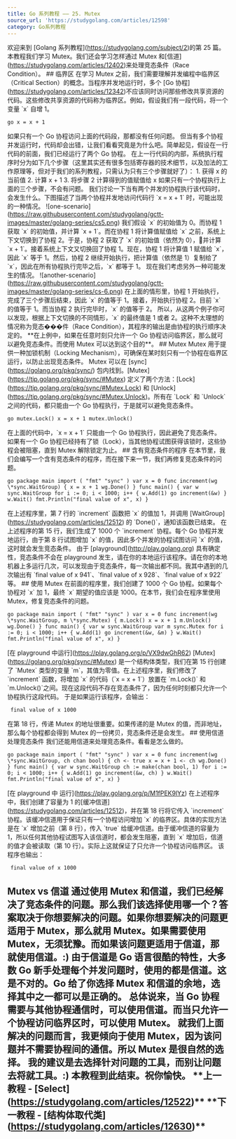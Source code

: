 ```yaml
---
title: Go 系列教程 —— 25. Mutex
source_url: 'https://studygolang.com/articles/12598'
category: Go系列教程
---
```

欢迎来到 \[Golang 系列教程\](https://studygolang.com/subject/2)的第 25 篇。 本教程我们学习 Mutex。我们还会学习怎样通过 Mutex 和\[信道\](https://studygolang.com/articles/12402)来处理竞态条件（Race Condition）。 ## 临界区 在学习 Mutex 之前，我们需要理解并发编程中临界区（Critical Section）的概念。当程序并发地运行时，多个 \[Go 协程\](https://studygolang.com/articles/12342)不应该同时访问那些修改共享资源的代码。这些修改共享资源的代码称为临界区。例如，假设我们有一段代码，将一个变量 \`x\` 自增 1。 
```
go x = x + 1 
```
 如果只有一个 Go 协程访问上面的代码段，那都没有任何问题。 但当有多个协程并发运行时，代码却会出错，让我们看看究竟是为什么吧。简单起见，假设在一行代码的前面，我们已经运行了两个 Go 协程。 在上一行代码的内部，系统执行程序时分为如下几个步骤（这里其实还有很多包括寄存器的技术细节，以及加法的工作原理等，但对于我们的系列教程，只需认为只有三个步骤就好了）： 1. 获得 x 的当前值 2. 计算 x + 1 3. 将步骤 2 计算得到的值赋值给 x 如果只有一个协程执行上面的三个步骤，不会有问题。 我们讨论一下当有两个并发的协程执行该代码时，会发生什么。下图描述了当两个协程并发地访问代码行 \`x = x + 1\` 时，可能出现的一种情况。 !\[one-scenario\](https://raw.githubusercontent.com/studygolang/gctt-images/master/golang-series/cs5.png) 我们假设 \`x\` 的初始值为 0。而协程 1 获取 \`x\` 的初始值，并计算 \`x + 1\`。而在协程 1 将计算值赋值给 \`x\` 之前，系统上下文切换到了协程 2。于是，协程 2 获取了 \`x\` 的初始值（依然为 0），并计算 \`x + 1\`。接着系统上下文又切换回了协程 1。现在，协程 1 将计算值 1 赋值给 \`x\`，因此 \`x\` 等于 1。然后，协程 2 继续开始执行，把计算值（依然是 1）复制给了 \`x\`，因此在所有协程执行完毕之后，\`x\` 都等于 1。 现在我们考虑另外一种可能发生的情况。 !\[another-scenario\](https://raw.githubusercontent.com/studygolang/gctt-images/master/golang-series/cs-6.png) 在上面的情形里，协程 1 开始执行，完成了三个步骤后结束，因此 \`x\` 的值等于 1。接着，开始执行协程 2。目前 \`x\` 的值等于 1。而当协程 2 执行完毕时，\`x\` 的值等于 2。 所以，从这两个例子你可以发现，根据上下文切换的不同情形，\`x\` 的最终值是 1 或者 2。这种不太理想的情况称为竞态���件（Race Condition），其程序的输出是由协程的执行顺序决定的。 \*\*在上例中，如果在任意时刻只允许一个 Go 协程访问临界区，那么就可以避免竞态条件。而使用 Mutex 可以达到这个目的\*\*。 ## Mutex Mutex 用于提供一种加锁机制（Locking Mechanism），可确保在某时刻只有一个协程在临界区运行，以防止出现竞态条件。 Mutex 可以在 \[sync\](https://golang.org/pkg/sync/) 包内找到。\[Mutex\](https://tip.golang.org/pkg/sync/#Mutex) 定义了两个方法：\[Lock\](https://tip.golang.org/pkg/sync/#Mutex.Lock) 和 \[Unlock\](https://tip.golang.org/pkg/sync/#Mutex.Unlock)。所有在 \`Lock\` 和 \`Unlock\` 之间的代码，都只能由一个 Go 协程执行，于是就可以避免竞态条件。 
```
go mutex.Lock() x = x + 1 mutex.Unlock() 
```
 在上面的代码中，\`x = x + 1\` 只能由一个 Go 协程执行，因此避免了竞态条件。 如果有一个 Go 协程已经持有了锁（Lock），当其他协程试图获得该锁时，这些协程会被阻塞，直到 Mutex 解除锁定为止。 ## 含有竞态条件的程序 在本节里，我们会编写一个含有竞态条件的程序，而在接下来一节，我们再修复竞态条件的问题。 
```
go package main import ( "fmt" "sync" ) var x = 0 func increment(wg \*sync.WaitGroup) { x = x + 1 wg.Done() } func main() { var w sync.WaitGroup for i := 0; i < 1000; i++ { w.Add(1) go increment(&w) } w.Wait() fmt.Println("final value of x", x) } 
```
 在上述程序里，第 7 行的 \`increment\` 函数把 \`x\` 的值加 1，并调用 \[WaitGroup\](https://studygolang.com/articles/12512) 的 \`Done()\`，通知该函数已结束。 在上述程序的第 15 行，我们生成了 1000 个 \`increment\` 协程。每个 Go 协程并发地运行，由于第 8 行试图增加 \`x\` 的值，因此多个并发的协程试图访问 \`x\` 的值，这时就会发生竞态条件。 由于 \[playground\](http://play.golang.org) 具有确定性，竞态条件不会在 playground 发生，请在你的本地运行该程序。请在你的本地机器上多运行几次，可以发现由于竞态条件，每一次输出都不同。我其中遇到的几次输出有 \`final value of x 941\`、\`final value of x 928\`、\`final value of x 922\` 等。 ## 使用 Mutex 在前面的程序里，我们创建了 1000 个 Go 协程。如果每个协程对 \`x\` 加 1，最终 \`x\` 期望的值应该是 1000。在本节，我们会在程序里使用 Mutex，修复竞态条件的问题。 
```
go package main import ( "fmt" "sync" ) var x = 0 func increment(wg \*sync.WaitGroup, m \*sync.Mutex) { m.Lock() x = x + 1 m.Unlock() wg.Done() } func main() { var w sync.WaitGroup var m sync.Mutex for i := 0; i < 1000; i++ { w.Add(1) go increment(&w, &m) } w.Wait() fmt.Println("final value of x", x) } 
```
 \[在 playground 中运行\](https://play.golang.org/p/VX9dwGhR62) \[Mutex\](https://golang.org/pkg/sync/#Mutex) 是一个结构体类型，我们在第 15 行创建了 \`Mutex\` 类型的变量 \`m\`，其值为零值。在上述程序里，我们修改了 \`increment\` 函数，将增加 \`x\` 的代码（\`x = x + 1\`）放置在 \`m.Lock()\` 和 \`m.Unlock()\`之间。现在这段代码不存在竞态条件了，因为任何时刻都只允许一个协程执行这段代码。 于是如果运行该程序，会输出： 
```
 final value of x 1000 
```
 在第 18 行，传递 Mutex 的地址很重要。如果传递的是 Mutex 的值，而非地址，那么每个协程都会得到 Mutex 的一份拷贝，竞态条件还是会发生。 ## 使用信道处理竞态条件 我们还能用信道来处理竞态条件。看看是怎么做的。 
```
go package main import ( "fmt" "sync" ) var x = 0 func increment(wg \*sync.WaitGroup, ch chan bool) { ch <- true x = x + 1 <- ch wg.Done() } func main() { var w sync.WaitGroup ch := make(chan bool, 1) for i := 0; i < 1000; i++ { w.Add(1) go increment(&w, ch) } w.Wait() fmt.Println("final value of x", x) } 
```
 \[在 playground 中 运行\](https://play.golang.org/p/M1fPEK9lYz) 在上述程序中，我们创建了容量为 1 的\[缓冲信道\](https://studygolang.com/articles/12512)，并在第 18 行将它传入 \`increment\` 协程。该缓冲信道用于保证只有一个协程访问增加 \`x\` 的临界区。具体的实现方法是在 \`x\` 增加之前（第 8 行），传入 \`true\` 给缓冲信道。由于缓冲信道的容量为 1，所以任何其他协程试图写入该信道时，都会发生阻塞，直到 \`x\` 增加后，信道的值才会被读取（第 10 行）。实际上这就保证了只允许一个协程访问临界区。 该程序也输出： 
```
 final value of x 1000 
```
 ## Mutex vs 信道 通过使用 Mutex 和信道，我们已经解决了竞态条件的问题。那么我们该选择使用哪一个？答案取决于你想要解决的问题。如果你想要解决的问题更适用于 Mutex，那么就用 Mutex。如果需要使用 Mutex，无须犹豫。而如果该问题更适用于信道，那就使用信道。:) 由于信道是 Go 语言很酷的特性，大多数 Go 新手处理每个并发问题时，使用的都是信道。这是不对的。Go 给了你选择 Mutex 和信道的余地，选择其中之一都可以是正确的。 总体说来，当 Go 协程需要与其他协程通信时，可以使用信道。而当只允许一个协程访问临界区时，可以使用 Mutex。 就我们上面解决的问题而言，我更倾向于使用 Mutex，因为该问题并不需要协程间的通信。所以 Mutex 是很自然的选择。 我的建议是去选择针对问题的工具，而别让问题去将就工具。:) 本教程到此结束。祝你愉快。 \*\*上一教程 - \[Select\](https://studygolang.com/articles/12522)\*\* \*\*下一教程 - \[结构体取代类\](https://studygolang.com/articles/12630)\*\*
